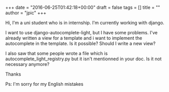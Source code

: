 +++
date = "2016-06-25T01:42:18+00:00"
draft = false
tags = []
title = ""
author = "jpic"
+++

<p>Hi, I'm a uni student who is in internship. I'm currently working with django.</p>
<p>I want to use django-autocomplete-light, but I have some problems. I've already written a view for a template and i want to implement the autocomplete in the template. Is it possible? Should I write a new view?</p>
<p>I also saw that some people wrote a file which is autocomplete_light_registry.py but it isn't mentionned in your doc. Is it not necessary anymore?</p>
<p>Thanks</p>
<p></p>
<p>Ps: I'm sorry for my English mistakes</p>
